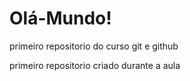 # Olá-Mundo!
primeiro repositorio do curso git e github

primeiro repositorio criado durante a aula
